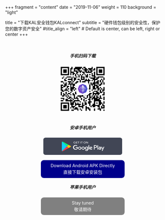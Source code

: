 +++
fragment = "content"
date = "2019-11-06"
weight = 110
background = "light"

title = "下载KAL安全钱包KALconnect"
subtitle = "硬件钱包级别的安全性，保护您的数字资产安全"
#title_align = "left" # Default is center, can be left, right or center
+++

<style>
.hide_on_mobile {
  display: block;
}

@media only screen and (max-width: 768px) {
  .hide_on_mobile {
    display: none;
  }
}
</style>

<div style="text-align: center;" >
<br/>

<div class="hide_on_mobile">
  <h5> 手机扫码下载 </h5>
  <img src="/zh/images/download-wallet-zh.png" width="150px">
  <br/>
  <br/>
</div>

<h5> 安卓手机用户 </h5>
<a href="https://play.google.com/store/apps/details?id=io.kalscan.kalconnect">
  <img src="/zh/images/google_play@2x.png" width="256px">
</a>

<p/>

<div style="background-color: darkblue; width: 256px; border-radius: 0.6rem; padding:0.5rem; text-align: center; line-height:1.3rem; display: inline-block;">
  <a href="https://github.com/kaleidochain/kallet/releases/download/v1.0.0/KALconnect-v1.0.0.apk" style="color:white; text-decoration:none; font-size:14px" target="_blank">
    Download Android APK Directly<br/>
    直接下载安卓安装包
  </a>
</div>

<br/>


<h5> 苹果手机用户 </h5>
<!--a href="https://play.google.com/store/apps/details?id=io.kalscan.kalconnect">
  <img src="/zh/images/app_store@2x.png" width="256px">
</a-->

<p/>

<!--div style="background-color: darkblue; width: 256px; border-radius: 0.6rem; padding:0.5rem; text-align: center; line-height:1.3rem; display: inline-block;">
  <a href="https://testflight.apple.com/join/mjobfVml" style="color:white; text-decoration:none; font-size:14px" target="_blank">
    Download Apple APP Directly<br/>
    直接下载苹果安装包
  </a>
</div-->

<div style="background-color: gray; width: 256px; border-radius: 0.6rem; padding:0.5rem; text-align: center; line-height:1.3rem; display: inline-block;">
  <a style="color:white; text-decoration:none; font-size:14px" target="_blank">
    Stay tuned<br/>
    敬请期待
  </a>
</div>

</div>
